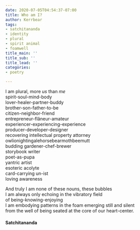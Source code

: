```yaml
---
date: 2020-07-05T04:54:37-07:00
title: Who am I?
author: Kerrbear
tags:
- satchitananda
- identity
- plural
- spirit animal
- foamwell
title_main: ''
title_sub: ''
title_lead: ''
categories:
- poetry

---
```

I am plural, more _us_ than _me_  
spirit-soul-mind-body  
lover-healer-partner-buddy  
brother-son-father-to-be  
citizen-neighbor-friend  
entrepreneur-flâneur-amateur  
experiencer-experiencing-experience  
producer-developer-designer  
recovering intellectual property attorney  
owlionightingalehorsebearmothbeemutt<!--more-->   
budding gardener-chef-brewer  
storybook writer  
poet-as-pupa  
yantric artist  
esoteric acolyte  
card-carrying un-ist  
loving awareness

And truly I am none of these nouns, these bubbles  
I am always only echoing in the vibratory field  
of being-knowing-enjoying  
I am embodying patterns in the foam emerging still and silent  
from the well of being seated at the core of our heart-center.

#### Satchitananda